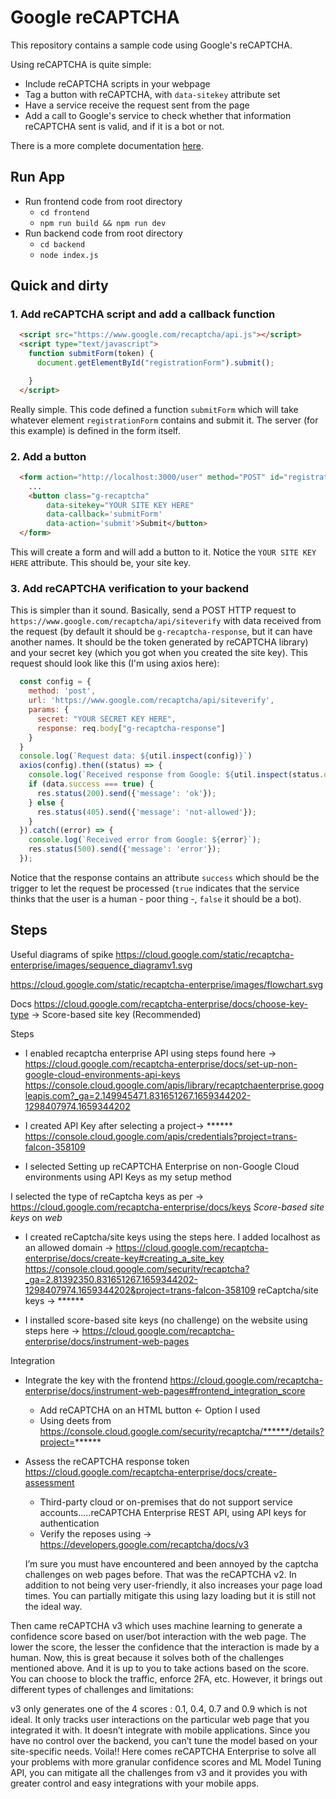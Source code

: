 # Google reCAPTCHA

This repository contains a sample code using Google's reCAPTCHA.

Using reCAPTCHA is quite simple:

- Include reCAPTCHA scripts in your webpage
- Tag a button with reCAPTCHA, with `data-sitekey` attribute set
- Have a service receive the request sent from the page
- Add a call to Google's service to check whether that information reCAPTCHA
  sent is valid, and if it is a bot or not.

There is a more complete documentation [here](https://www.google.com/recaptcha).

## Run App
- Run frontend code from root directory
  - `cd frontend`
  - `npm run build && npm run dev`
- Run backend code from root directory
  - `cd backend`
  - `node index.js`

## Quick and dirty

### 1. Add reCAPTCHA script and add a callback function

```html
  <script src="https://www.google.com/recaptcha/api.js"></script>
  <script type="text/javascript">
    function submitForm(token) {
      document.getElementById("registrationForm").submit();

    }
  </script>
```

Really simple. This code defined a function `submitForm` which will take
whatever element `registrationForm` contains and submit it. The server
(for this example) is defined in the form itself.

### 2. Add a button

```html
  <form action="http://localhost:3000/user" method="POST" id="registrationForm">
    ...
    <button class="g-recaptcha" 
        data-sitekey="YOUR SITE KEY HERE" 
        data-callback='submitForm' 
        data-action='submit'>Submit</button>
  </form>
```

This will create a form and will add a button to it. Notice the `YOUR SITE KEY HERE`
attribute. This should be, your site key.

### 3. Add reCAPTCHA verification to your backend
  
This is simpler than it sound. Basically, send a POST HTTP request to `https://www.google.com/recaptcha/api/siteverify` with data received from the request (by default it should be
`g-recaptcha-response`, but it can have another names. It should be the
token generated by reCAPTCHA library) and your secret key (which you got when
you created the site key). This request should look like this (I'm using axios
here):

```javascript
  const config = {
    method: 'post',
    url: 'https://www.google.com/recaptcha/api/siteverify',
    params: {
      secret: "YOUR SECRET KEY HERE",
      response: req.body["g-recaptcha-response"]
    }
  }
  console.log(`Request data: ${util.inspect(config)}`)
  axios(config).then((status) => {
    console.log(`Received response from Google: ${util.inspect(status.data)}`);
    if (data.success === true) {
      res.status(200).send({'message': 'ok'});
    } else {
      res.status(405).send({'message': 'not-allowed'});
    }
  }).catch((error) => {
    console.log(`Received error from Google: ${error}`);
    res.status(500).send({'message': 'error'});
  });
```

Notice that the response contains an attribute `success` which should be the
trigger to let the request be processed (`true` indicates that the service
thinks that the user is a human - poor thing -, `false` it should be a bot).

## Steps

Useful diagrams of spike
https://cloud.google.com/static/recaptcha-enterprise/images/sequence_diagramv1.svg

https://cloud.google.com/static/recaptcha-enterprise/images/flowchart.svg

Docs
https://cloud.google.com/recaptcha-enterprise/docs/choose-key-type ->  Score-based site key (Recommended)

Steps
- I enabled recaptcha enterprise API using steps found here -> https://cloud.google.com/recaptcha-enterprise/docs/set-up-non-google-cloud-environments-api-keys
  https://console.cloud.google.com/apis/library/recaptchaenterprise.googleapis.com?_ga=2.149945471.831651267.1659344202-1298407974.1659344202

- I created API Key after selecting a project-> ******
  https://console.cloud.google.com/apis/credentials?project=trans-falcon-358109

- I selected Setting up reCAPTCHA Enterprise on non-Google Cloud environments using API Keys as my setup method

I selected the type of reCaptcha keys as per -> https://cloud.google.com/recaptcha-enterprise/docs/keys *Score-based site keys* on *web*

- I created reCaptcha/site keys using the steps here. I added localhost as an allowed domain -> https://cloud.google.com/recaptcha-enterprise/docs/create-key#creating_a_site_key
  https://console.cloud.google.com/security/recaptcha?_ga=2.81392350.831651267.1659344202-1298407974.1659344202&project=trans-falcon-358109
  reCaptcha/site keys -> ******

- I installed score-based site keys (no challenge) on the website using steps here -> https://cloud.google.com/recaptcha-enterprise/docs/instrument-web-pages

Integration
- Integrate the key with the frontend https://cloud.google.com/recaptcha-enterprise/docs/instrument-web-pages#frontend_integration_score
  - Add reCAPTCHA on an HTML button <- Option I used
  - Using deets from https://console.cloud.google.com/security/recaptcha/******/details?project=******
- Assess the reCAPTCHA response token https://cloud.google.com/recaptcha-enterprise/docs/create-assessment
  - Third-party cloud or on-premises that do not support service accounts…..reCAPTCHA Enterprise REST API, using API keys for authentication
  - Verify the reposes using -> https://developers.google.com/recaptcha/docs/v3
  
  
  I’m sure you must have encountered and been annoyed by the captcha challenges on web pages before. That was the reCAPTCHA v2. In addition to not being very user-friendly, it also increases your page load times. You can partially mitigate this using lazy loading but it is still not the ideal way.

Then came reCAPTCHA v3 which uses machine learning to generate a confidence score based on user/bot interaction with the web page. The lower the score, the lesser the confidence that the interaction is made by a human. Now, this is great because it solves both of the challenges mentioned above. And it is up to you to take actions based on the score. You can choose to block the traffic, enforce 2FA, etc. However, it brings out different types of challenges and limitations:

v3 only generates one of the 4 scores : 0.1, 0.4, 0.7 and 0.9 which is not ideal.
It only tracks user interactions on the particular web page that you integrated it with.
It doesn’t integrate with mobile applications.
Since you have no control over the backend, you can’t tune the model based on your site-specific needs.
Voila!! Here comes reCAPTCHA Enterprise to solve all your problems with more granular confidence scores and ML Model Tuning API, you can mitigate all the challenges from v3 and it provides you with greater control and easy integrations with your mobile apps.
